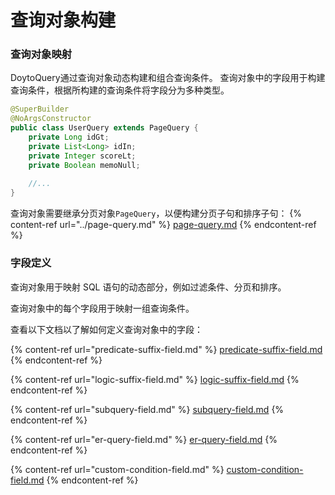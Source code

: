 # 查询对象构建

### 查询对象映射

DoytoQuery通过查询对象动态构建和组合查询条件。
查询对象中的字段用于构建查询条件，根据所构建的查询条件将字段分为多种类型。

```java
@SuperBuilder
@NoArgsConstructor
public class UserQuery extends PageQuery {
    private Long idGt;
    private List<Long> idIn;
    private Integer scoreLt;
    private Boolean memoNull;
    
    //...
}
```

查询对象需要继承分页对象`PageQuery`，以便构建分页子句和排序子句：
{% content-ref url="../page-query.md" %}
[page-query.md](../page-query.md)
{% endcontent-ref %}

### 字段定义

查询对象用于映射 SQL 语句的动态部分，例如过滤条件、分页和排序。

查询对象中的每个字段用于映射一组查询条件。

查看以下文档以了解如何定义查询对象中的字段：

{% content-ref url="predicate-suffix-field.md" %}
[predicate-suffix-field.md](predicate-suffix-field.md)
{% endcontent-ref %}

{% content-ref url="logic-suffix-field.md" %}
[logic-suffix-field.md](logic-suffix-field.md)
{% endcontent-ref %}

{% content-ref url="subquery-field.md" %}
[subquery-field.md](subquery-field.md)
{% endcontent-ref %}

{% content-ref url="er-query-field.md" %}
[er-query-field.md](er-query-field.md)
{% endcontent-ref %}

{% content-ref url="custom-condition-field.md" %}
[custom-condition-field.md](custom-condition-field.md)
{% endcontent-ref %}

